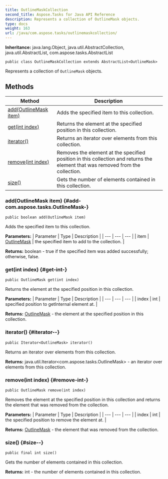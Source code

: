 ```yaml
---
title: OutlineMaskCollection
second_title: Aspose.Tasks for Java API Reference
description: Represents a collection of OutlineMask objects.
type: docs
weight: 163
url: /java/com.aspose.tasks/outlinemaskcollection/
---
```


**Inheritance:**
java.lang.Object, java.util.AbstractCollection, java.util.AbstractList, com.aspose.tasks.AbstractList
```
public class OutlineMaskCollection extends AbstractList<OutlineMask>
```

Represents a collection of `OutlineMask` objects.
## Methods

| Method | Description |
| --- | --- |
| [add(OutlineMask item)](#add-com.aspose.tasks.OutlineMask-) | Adds the specified item to this collection. |
| [get(int index)](#get-int-) | Returns the element at the specified position in this collection. |
| [iterator()](#iterator--) | Returns an iterator over elements from this collection. |
| [remove(int index)](#remove-int-) | Removes the element at the specified position in this collection and returns the element that was removed from the collection. |
| [size()](#size--) | Gets the number of elements contained in this collection. |
### add(OutlineMask item) {#add-com.aspose.tasks.OutlineMask-}
```
public boolean add(OutlineMask item)
```


Adds the specified item to this collection.

**Parameters:**
| Parameter | Type | Description |
| --- | --- | --- |
| item | [OutlineMask](../../com.aspose.tasks/outlinemask) | the specified item to add to the collection. |

**Returns:**
boolean - true if the specified item was added successfully; otherwise, false.
### get(int index) {#get-int-}
```
public OutlineMask get(int index)
```


Returns the element at the specified position in this collection.

**Parameters:**
| Parameter | Type | Description |
| --- | --- | --- |
| index | int | specified position to getInternal element at. |

**Returns:**
[OutlineMask](../../com.aspose.tasks/outlinemask) - the element at the specified position in this collection.
### iterator() {#iterator--}
```
public Iterator<OutlineMask> iterator()
```


Returns an iterator over elements from this collection.

**Returns:**
java.util.Iterator&lt;com.aspose.tasks.OutlineMask&gt; - an iterator over elements from this collection.
### remove(int index) {#remove-int-}
```
public OutlineMask remove(int index)
```


Removes the element at the specified position in this collection and returns the element that was removed from the collection.

**Parameters:**
| Parameter | Type | Description |
| --- | --- | --- |
| index | int | the specified position to remove the element at. |

**Returns:**
[OutlineMask](../../com.aspose.tasks/outlinemask) - the element that was removed from the collection.
### size() {#size--}
```
public final int size()
```


Gets the number of elements contained in this collection.

**Returns:**
int - the number of elements contained in this collection.
